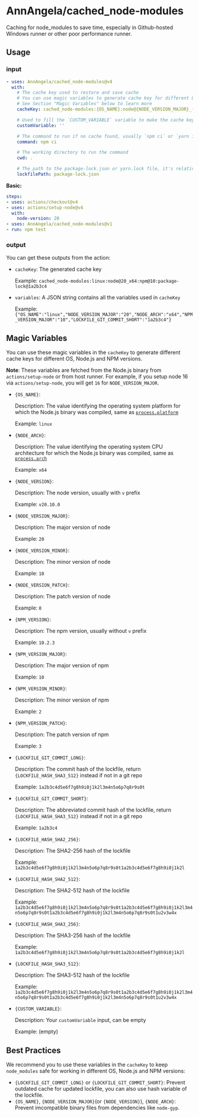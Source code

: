# AnnAngela/cached_node-modules

Caching for node_modules to save time, especially in Github-hosted Windows runner or other poor performance runner.

## Usage

### input

```yaml
- uses: AnnAngela/cached_node-modules@v4
  with:
    # The cache key used to restore and save cache
    # You can use magic variables to generate cache key for different OS, Node.js and NPM versions
    # See Section "Magic Variables" below to learn more
    cacheKey: cached_node-modules:{OS_NAME}:node@{NODE_VERSION_MAJOR}_{NODE_ARCH}:npm@{NPM_VERSION_MAJOR}:package-lock@{LOCKFILE_GIT_COMMIT_SHORT}{CUSTOM_VARIABLE}

    # Used to fill the `CUSTOM_VARIABLE` variable to make the cache key unique
    customVariable: ''

    # The command to run if no cache found, usually `npm ci` or `yarn install --frozen-lockfile` or `pnpm install`
    command: npm ci

    # The working directory to run the command
    cwd: .

    # The path to the package-lock.json or yarn.lock file, it's relative to the `cwd`
    lockfilePath: package-lock.json
```

**Basic:**

```yaml
steps:
- uses: actions/checkout@v4
- uses: actions/setup-node@v4
  with:
    node-version: 20
- uses: AnnAngela/cached_node-modules@v1
- run: npm test
```

### output

You can get these outputs from the action:

* `cacheKey`: The generated cache key

  Example: `cached_node-modules:linux:node@20_x64:npm@10:package-lock@1a2b3c4`

* `variables`: A JSON string contains all the variables used in `cacheKey`

  Example: `{"OS_NAME":"linux","NODE_VERSION_MAJOR":"20","NODE_ARCH":"x64","NPM_VERSION_MAJOR":"10","LOCKFILE_GIT_COMMIT_SHORT":"1a2b3c4"}`

## Magic Variables

You can use these magic variables in the `cacheKey` to generate different cache keys for different OS, Node.js and NPM versions.

**Note**: These variables are fetched from the Node.js binary from `actions/setup-node` or from host runner. For example, if you setup node 16 via `actions/setup-node`, you will get `16` for `NODE_VERSION_MAJOR`.

* `{OS_NAME}`:

  Description: The value identifying the operating system platform for which the Node.js binary was compiled, same as [`process.platform`](https://nodejs.org/docs/latest-v20.x/api/process.html#processplatform)

  Example: `linux`

* `{NODE_ARCH}`:

  Description: The value identifying the operating system CPU architecture for which the Node.js binary was compiled, same as [`process.arch`](https://nodejs.org/docs/latest-v20.x/api/process.html#processarch)

  Example: `x64`

* `{NODE_VERSION}`:

  Description: The node version, usually with `v` prefix

  Example: `v20.10.0`

* `{NODE_VERSION_MAJOR}`:

  Description: The major version of node

  Example: `20`

* `{NODE_VERSION_MINOR}`:

  Description: The minor version of node

  Example: `10`

* `{NODE_VERSION_PATCH}`:

  Description: The patch version of node

  Example: `0`

* `{NPM_VERSION}`:

  Description: The npm version, usually without `v` prefix

  Example: `10.2.3`

* `{NPM_VERSION_MAJOR}`:

  Description: The major version of npm

  Example: `10`

* `{NPM_VERSION_MINOR}`:

  Description: The minor version of npm

  Example: `2`

* `{NPM_VERSION_PATCH}`:

  Description: The patch version of npm

  Example: `3`

* `{LOCKFILE_GIT_COMMIT_LONG}`:

  Description: The commit hash of the lockfile, return `{LOCKFILE_HASH_SHA3_512}` instead if not in a git repo

  Example: `1a2b3c4d5e6f7g8h9i0j1k2l3m4n5o6p7q8r9s0t`

* `{LOCKFILE_GIT_COMMIT_SHORT}`:

  Description: The abbreviated commit hash of the lockfile, return `{LOCKFILE_HASH_SHA3_512}` instead if not in a git repo

  Example: `1a2b3c4`

* `{LOCKFILE_HASH_SHA2_256}`:

  Description: The SHA2-256 hash of the lockfile

  Example: `1a2b3c4d5e6f7g8h9i0j1k2l3m4n5o6p7q8r9s0t1a2b3c4d5e6f7g8h9i0j1k2l`

* `{LOCKFILE_HASH_SHA2_512}`:

  Description: The SHA2-512 hash of the lockfile

  Example: `1a2b3c4d5e6f7g8h9i0j1k2l3m4n5o6p7q8r9s0t1a2b3c4d5e6f7g8h9i0j1k2l3m4n5o6p7q8r9s0t1a2b3c4d5e6f7g8h9i0j1k2l3m4n5o6p7q8r9s0t1u2v3w4x`

* `{LOCKFILE_HASH_SHA3_256}`:

  Description: The SHA3-256 hash of the lockfile

  Example: `1a2b3c4d5e6f7g8h9i0j1k2l3m4n5o6p7q8r9s0t1a2b3c4d5e6f7g8h9i0j1k2l`

* `{LOCKFILE_HASH_SHA3_512}`:

  Description: The SHA3-512 hash of the lockfile

  Example: `1a2b3c4d5e6f7g8h9i0j1k2l3m4n5o6p7q8r9s0t1a2b3c4d5e6f7g8h9i0j1k2l3m4n5o6p7q8r9s0t1a2b3c4d5e6f7g8h9i0j1k2l3m4n5o6p7q8r9s0t1u2v3w4x`

* `{CUSTOM_VARIABLE}`:

  Description: Your `customVariable` input, can be empty

  Example: (empty)

## Best Practices

We recommend you to use these variables in the `cacheKey` to keep `node_modules` safe for working in different OS, Node.js and NPM versions:

* `{LOCKFILE_GIT_COMMIT_LONG}` or `{LOCKFILE_GIT_COMMIT_SHORT}`: Prevent outdated cache for updated lockfile, you can also use hash variable of the lockfile.
* `{OS_NAME}`, `{NODE_VERSION_MAJOR}`(or `{NODE_VERSION}`), `{NODE_ARCH}`: Prevent imcompatible binary files from dependencies like `node-gyp`.
